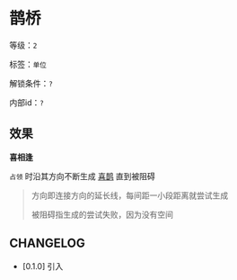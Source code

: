 # 鹊桥

等级：`2`

标签：`单位`

解锁条件：`?`

内部id：`?`

## 效果

**喜相逢**

`占领` 时沿其方向不断生成 [喜鹊](喜鹊.md) 直到被阻碍
> 方向即连接方向的延长线，每间距一小段距离就尝试生成
>
> 被阻碍指生成的尝试失败，因为没有空间

## CHANGELOG

- [0.1.0] 引入
